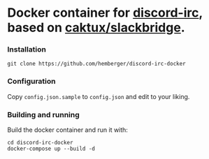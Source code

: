 Docker container for [discord-irc](https://github.com/reactiflux/discord-irc), based on [caktux/slackbridge](https://github.com/caktux/slackbridge).
===

### Installation
```
git clone https://github.com/hemberger/discord-irc-docker
```

### Configuration

Copy `config.json.sample` to `config.json` and edit to your liking.

### Building and running

Build the docker container and run it with:

```
cd discord-irc-docker
docker-compose up --build -d
```

